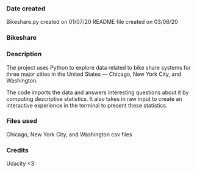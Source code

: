 ### Date created
Bikeshare.py created on 01/07/20
README file created on 03/08/20

### Bikeshare

### Description
The project uses Python to explore data related to bike share systems for three major cities in the United States — Chicago, New York City, and Washington.

The code imports the data and answers interesting questions about it by computing descriptive statistics. It also takes in raw input to create an interactive experience in the terminal to present these statistics.

### Files used
Chicago, New York City, and Washington csv files

### Credits
Udacity <3
